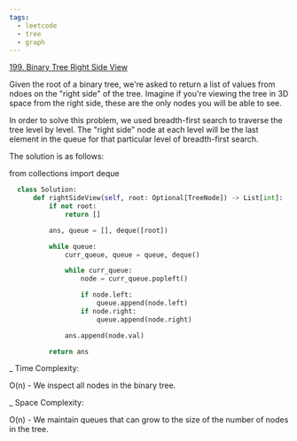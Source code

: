 ```yaml
---
tags:
  - leetcode
  - tree
  - graph
---
```


<a href="https://leetcode.com/problems/binary-tree-right-side-view/">
199. Binary Tree Right Side View</a>

Given the root of a binary tree, we're asked to return a list of values from
ndoes on the "right side" of the tree. Imagine if you're viewing the tree in 3D
space from the right side, these are the only nodes you will be able to see.

In order to solve this problem, we used breadth-first search to traverse the
tree level by level. The "right side" node at each level will be the last
element in the queue for that particular level of breadth-first search.

The solution is as follows:

from collections import deque

```python
  class Solution:
      def rightSideView(self, root: Optional[TreeNode]) -> List[int]:
          if not root:
              return []

          ans, queue = [], deque([root])

          while queue:
              curr_queue, queue = queue, deque()

              while curr_queue:
                  node = curr_queue.popleft()

                  if node.left:
                      queue.append(node.left)
                  if node.right:
                      queue.append(node.right)

              ans.append(node.val)

          return ans
```

\_ Time Complexity:

O(n) - We inspect all nodes in the binary tree.

\_ Space Complexity:

O(n) - We maintain queues that can grow to the size of the number of nodes in
the tree.
